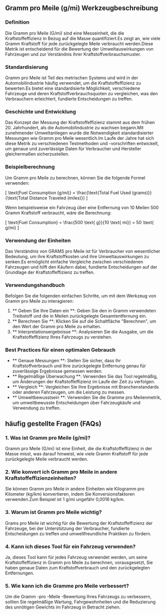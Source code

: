 ## Gramm pro Meile (g/mi) Werkzeugbeschreibung

### Definition
Die Gramm pro Meile (G/mi) sind eine Messeinheit, die die Kraftstoffeffizienz in Bezug auf die Masse quantifiziert.Es zeigt an, wie viele Gramm Kraftstoff für jede zurückgelegte Meile verbraucht werden.Diese Metrik ist entscheidend für die Bewertung der Umweltauswirkungen von Fahrzeugen und zur Verständnis ihrer Kraftstoffverbrauchsmuster.

### Standardisierung
Gramm pro Meile ist Teil des metrischen Systems und wird in der Automobilindustrie häufig verwendet, um die Kraftstoffeffizienz zu bewerten.Es bietet eine standardisierte Möglichkeit, verschiedene Fahrzeuge und deren Kraftstoffverbrauchsquoten zu vergleichen, was den Verbrauchern erleichtert, fundierte Entscheidungen zu treffen.

### Geschichte und Entwicklung
Das Konzept der Messung der Kraftstoffeffizienz stammt aus dem frühen 20. Jahrhundert, als die Automobilindustrie zu wachsen begann.Mit zunehmender Umweltanliegen wurde die Notwendigkeit standardisierter Messungen wie Gramm pro Meile wesentlich.Im Laufe der Jahre hat sich diese Metrik zu verschiedenen Testmethoden und -vorschriften entwickelt, um genaue und zuverlässige Daten für Verbraucher und Hersteller gleichermaßen sicherzustellen.

### Beispielberechnung
Um Gramm pro Meile zu berechnen, können Sie die folgende Formel verwenden:

\[ \text{Fuel Consumption (g/mi)} = \frac{\text{Total Fuel Used (grams)}}{\text{Total Distance Traveled (miles)}} \]

Wenn beispielsweise ein Fahrzeug über eine Entfernung von 10 Meilen 500 Gramm Kraftstoff verbraucht, wäre die Berechnung:

\[ \text{Fuel Consumption} = \frac{500 \text{ g}}{10 \text{ mi}} = 50 \text{ g/mi} \]

### Verwendung der Einheiten
Das Verständnis von GRAMS pro Meile ist für Verbraucher von wesentlicher Bedeutung, um ihre Kraftstoffkosten und ihre Umweltauswirkungen zu senken.Es ermöglicht einfache Vergleiche zwischen verschiedenen Fahrzeugen und hilft den Käufern dabei, fundierte Entscheidungen auf der Grundlage der Kraftstoffeffizienz zu treffen.

### Verwendungshandbuch
Befolgen Sie die folgenden einfachen Schritte, um mit dem Werkzeug von Gramm pro Meile zu interagieren:
1. ** Geben Sie Ihre Daten ein **: Geben Sie den in Gramm verwendeten Treibstoff und die in Meilen zurückgelegte Gesamtentfernung ein.
2. ** Berechnen Sie **: Klicken Sie auf die Schaltfläche "Berechnen", um den Wert der Gramm pro Meile zu erhalten.
3. ** Interpretationsergebnisse **: Analysieren Sie die Ausgabe, um die Kraftstoffeffizienz Ihres Fahrzeugs zu verstehen.

### Best Practices für einen optimalen Gebrauch
- ** Genaue Messungen **: Stellen Sie sicher, dass Ihr Kraftstoffverbrauch und Ihre zurückgelegte Entfernung genau für zuverlässige Ergebnisse gemessen werden.
- ** Regelmäßige Überwachung **: Verwenden Sie das Tool regelmäßig, um Änderungen der Kraftstoffeffizienz im Laufe der Zeit zu verfolgen.
- ** Vergleich **: Vergleichen Sie Ihre Ergebnisse mit Branchenstandards oder anderen Fahrzeugen, um die Leistung zu messen.
- ** Umweltbewusstsein **: Verwenden Sie die Gramme pro Meilenmetrik, um umweltbewusste Entscheidungen über Fahrzeugkäufe und Verwendung zu treffen.

## häufig gestellte Fragen (FAQs)

### 1. Was ist Gramm pro Meile (g/mi)?
Gramm pro Meile (G/mi) ist eine Einheit, die die Kraftstoffeffizienz in der Masse misst, was darauf hinweist, wie viele Gramm Kraftstoff für jede zurückgelegte Meile verbraucht werden.

### 2. Wie konvert ich Gramm pro Meile in andere Kraftstoffeffizienzeinheiten?
Sie können Gramm pro Meile in andere Einheiten wie Kilogramm pro Kilometer (kg/km) konvertieren, indem Sie Konversionsfaktoren verwenden.Zum Beispiel ist 1 g/mi ungefähr 0,0016 kg/km.

### 3. Warum ist Gramm pro Meile wichtig?
Grams pro Meile ist wichtig für die Bewertung der Kraftstoffeffizienz der Fahrzeuge, bei der Unterstützung der Verbraucher, fundierte Entscheidungen zu treffen und umweltfreundliche Praktiken zu fördern.

### 4. Kann ich dieses Tool für ein Fahrzeug verwenden?
Ja, dieses Tool kann für jedes Fahrzeug verwendet werden, um seine Kraftstoffeffizienz in Gramm pro Meile zu berechnen, vorausgesetzt, Sie haben genaue Daten zum Kraftstoffverbrauch und den zurückgelegten Entfernungen.

### 5. Wie kann ich die Gramme pro Meile verbessert?
Um die Gramm -pro -Meile -Bewertung Ihres Fahrzeugs zu verbessern, sollten Sie regelmäßige Wartung, Fahrgewohnheiten und die Reduzierung des unnötigen Gewichts im Fahrzeug in Betracht ziehen.